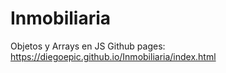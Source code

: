 # Inmobiliaria
Objetos y Arrays en JS
Github pages: https://diegoepic.github.io/Inmobiliaria/index.html
